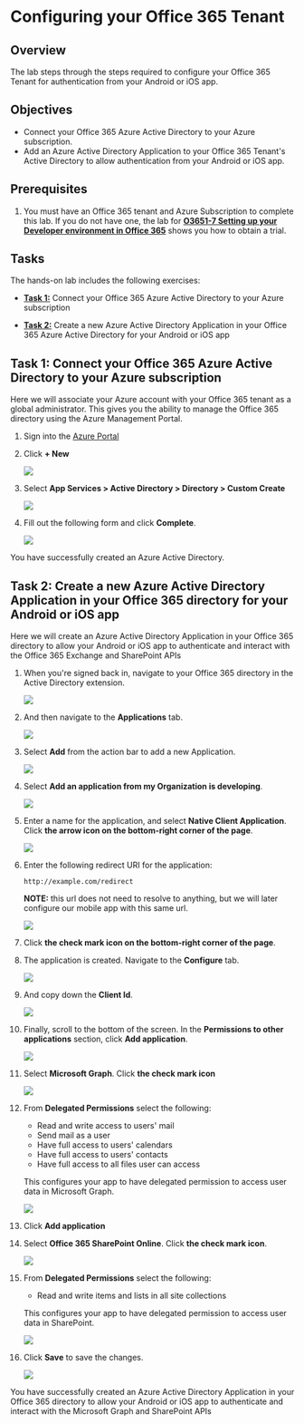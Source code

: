 Configuring your Office 365 Tenant
==================================

## Overview

The lab steps through the steps required to configure your Office 365 Tenant for authentication from your Android or iOS app.

## Objectives

- Connect your Office 365 Azure Active Directory to your Azure subscription.
- Add an Azure Active Directory Application to your Office 365 Tenant's Active Directory to allow authentication from your Android or iOS app.

## Prerequisites
1. You must have an Office 365 tenant and Azure Subscription to complete this lab. If you do not have one, the lab for **[O3651-7 Setting up your Developer environment in Office 365](https://github.com/OfficeDev/TrainingContent/blob/master/O3651/O3651-5%20Getting%20started%20with%20Office%20365%20APIs/Lab.md)** shows you how to obtain a trial.

## Tasks

The hands-on lab includes the following exercises:

- [**Task 1:**](#task1) Connect your Office 365 Azure Active Directory  to your Azure subscription

- [**Task 2:**](#task2) Create a new Azure Active Directory Application in your Office 365 Azure Active Directory for your Android or iOS app

<a name="task1"></a>
## Task 1: Connect your Office 365 Azure Active Directory to your Azure subscription

Here we will associate your Azure account with your Office 365 tenant as a global administrator.
This gives you the ability to manage the Office 365 directory using the Azure  Management Portal.


01. Sign into the [Azure Portal](https://manage.windowsazure.com/)

02. Click **+ New**

    ![](img/0001_azure_portal_new_button.png)

03. Select **App Services > Active Directory > Directory > Custom Create**

    ![](img/0005_custom_create_active_directory.png)

04. Fill out the following form and click **Complete**.

    ![](img/00011_create_directory.png)

You have successfully created an Azure Active Directory.

<a name="task2"></a>
## Task 2: Create a new Azure Active Directory Application in your Office 365 directory for your Android or iOS app


Here we will create an Azure Active Directory Application in your Office 365 directory to allow your Android or iOS app to authenticate
and interact with the Office 365 Exchange and SharePoint APIs


01. When you're signed back in, navigate to your Office 365 directory in the Active Directory extension.

    ![](img/00030_navigate_to_active_directory.png)

02. And then navigate to the **Applications** tab.

    ![](img/00035_navigate_to_applications_tab.png)

03. Select **Add** from the action bar to add a new Application.
    
    ![](img/00040_add_new_application.png)

04. Select **Add an application from my Organization is developing**.
    
    ![](img/00045_add_application_by_my_org.png)

05. Enter a name for the application, and select **Native Client Application**. Click **the arrow icon on the bottom-right corner of the page**.

    ![](img/00050_add_native_application.png)

06. Enter the following redirect URI for the application:

        http://example.com/redirect

    **NOTE:** this url does not need to resolve to anything, but we will later configure our mobile app with 
    this same url.

    ![](img/00055_add_redirect_uri.png)

07. Click **the check mark icon on the bottom-right corner of the page**.

08. The application is created. Navigate to the **Configure** tab.

    ![](img/00060_navigate_to_configure_tab.png)

09. And copy down the **Client Id**.

    ![](img/00065_copy_down_client_id.png)

10. Finally, scroll to the bottom of the screen. In the **Permissions to other applications** section, click **Add application**.
	
	![](img/00090_add_application.png)

11. Select **Microsoft Graph**. Click **the check mark icon**

	![](img/000100_select_application.png)

12. From **Delegated Permissions** select the following:

    * Read and write access to users' mail
    * Send mail as a user
    * Have full access to users' calendars
    * Have full access to users' contacts
    * Have full access to all files user can access

    This configures your app to have delegated permission to access user data in
    Microsoft Graph.

	![](img/000110_microsoft_graph_permissions.png)

13. Click **Add application**

14. Select **Office 365 SharePoint Online**. Click **the check mark icon**.
	
	![](img/000120_add_application_sharepoint_online.png)

15. From **Delegated Permissions** select the following:

    * Read and write items and lists in all site collections

    This configures your app to have delegated permission to access user data in SharePoint.

    ![](img/000130_sharepoint_online_permissions.png)

16. Click **Save** to save the changes.

    ![](img/00080_save_the_changes.png)


You have successfully created an Azure Active Directory Application in your Office 365 directory to allow your Android or iOS app to authenticate
and interact with the Microsoft Graph and SharePoint APIs
